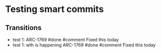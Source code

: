 # Testing smart commits

## Transitions
- test 1: ARC-1769 #done #comment Fixed this today
- test 1: wth is happening ARC-1769 #done #comment Fixed this today
